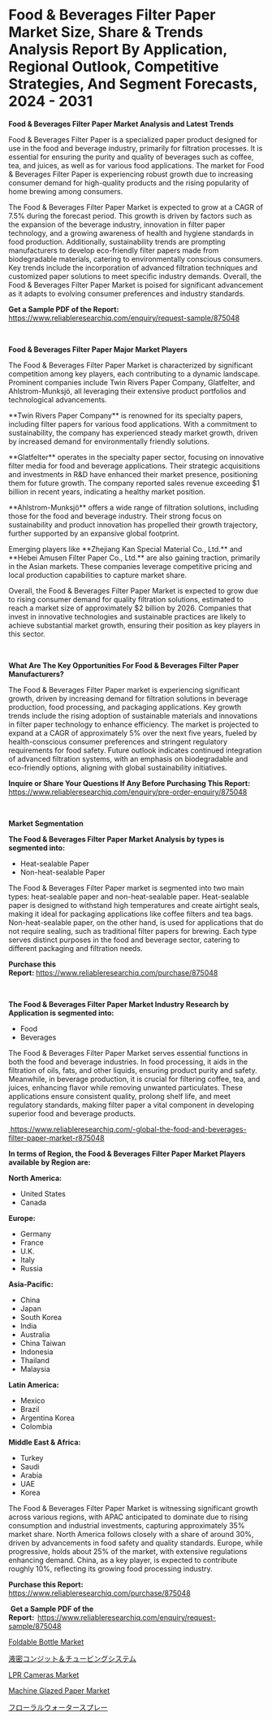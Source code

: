 <p><h1>Food & Beverages Filter Paper Market Size, Share & Trends Analysis Report By Application, Regional Outlook, Competitive Strategies, And Segment Forecasts, 2024 - 2031</h1></p><p><strong>Food & Beverages Filter Paper Market Analysis and Latest Trends</strong></p>
<p><p>Food & Beverages Filter Paper is a specialized paper product designed for use in the food and beverage industry, primarily for filtration processes. It is essential for ensuring the purity and quality of beverages such as coffee, tea, and juices, as well as for various food applications. The market for Food & Beverages Filter Paper is experiencing robust growth due to increasing consumer demand for high-quality products and the rising popularity of home brewing among consumers.</p><p>The Food & Beverages Filter Paper Market is expected to grow at a CAGR of 7.5% during the forecast period. This growth is driven by factors such as the expansion of the beverage industry, innovation in filter paper technology, and a growing awareness of health and hygiene standards in food production. Additionally, sustainability trends are prompting manufacturers to develop eco-friendly filter papers made from biodegradable materials, catering to environmentally conscious consumers. Key trends include the incorporation of advanced filtration techniques and customized paper solutions to meet specific industry demands. Overall, the Food & Beverages Filter Paper Market is poised for significant advancement as it adapts to evolving consumer preferences and industry standards.</p></p>
<p><strong>Get a Sample PDF of the Report:&nbsp;</strong> <a href="https://www.reliableresearchiq.com/enquiry/request-sample/875048">https://www.reliableresearchiq.com/enquiry/request-sample/875048</a></p>
<p>&nbsp;</p>
<p><strong>Food & Beverages Filter Paper Major Market Players</strong></p>
<p><p>The Food & Beverages Filter Paper Market is characterized by significant competition among key players, each contributing to a dynamic landscape. Prominent companies include Twin Rivers Paper Company, Glatfelter, and Ahlstrom-Munksjö, all leveraging their extensive product portfolios and technological advancements.</p><p>**Twin Rivers Paper Company** is renowned for its specialty papers, including filter papers for various food applications. With a commitment to sustainability, the company has experienced steady market growth, driven by increased demand for environmentally friendly solutions. </p><p>**Glatfelter** operates in the specialty paper sector, focusing on innovative filter media for food and beverage applications. Their strategic acquisitions and investments in R&D have enhanced their market presence, positioning them for future growth. The company reported sales revenue exceeding $1 billion in recent years, indicating a healthy market position.</p><p>**Ahlstrom-Munksjö** offers a wide range of filtration solutions, including those for the food and beverage industry. Their strong focus on sustainability and product innovation has propelled their growth trajectory, further supported by an expansive global footprint.</p><p>Emerging players like **Zhejiang Kan Special Material Co., Ltd.** and **Hebei Amusen Filter Paper Co., Ltd.** are also gaining traction, primarily in the Asian markets. These companies leverage competitive pricing and local production capabilities to capture market share.</p><p>Overall, the Food & Beverages Filter Paper Market is expected to grow due to rising consumer demand for quality filtration solutions, estimated to reach a market size of approximately $2 billion by 2026. Companies that invest in innovative technologies and sustainable practices are likely to achieve substantial market growth, ensuring their position as key players in this sector.</p></p>
<p>&nbsp;</p>
<p><strong>What Are The Key Opportunities For Food & Beverages Filter Paper Manufacturers?</strong></p>
<p><p>The Food & Beverages Filter Paper market is experiencing significant growth, driven by increasing demand for filtration solutions in beverage production, food processing, and packaging applications. Key growth trends include the rising adoption of sustainable materials and innovations in filter paper technology to enhance efficiency. The market is projected to expand at a CAGR of approximately 5% over the next five years, fueled by health-conscious consumer preferences and stringent regulatory requirements for food safety. Future outlook indicates continued integration of advanced filtration systems, with an emphasis on biodegradable and eco-friendly options, aligning with global sustainability initiatives.</p></p>
<p><strong>Inquire or Share Your Questions If Any Before Purchasing This Report:</strong> <a href="https://www.reliableresearchiq.com/enquiry/pre-order-enquiry/875048">https://www.reliableresearchiq.com/enquiry/pre-order-enquiry/875048</a></p>
<p>&nbsp;</p>
<p><strong>Market Segmentation</strong></p>
<p><strong>The Food & Beverages Filter Paper Market Analysis by types is segmented into:</strong></p>
<p><ul><li>Heat-sealable Paper</li><li>Non-heat-sealable Paper</li></ul></p>
<p><p>The Food & Beverages Filter Paper market is segmented into two main types: heat-sealable paper and non-heat-sealable paper. Heat-sealable paper is designed to withstand high temperatures and create airtight seals, making it ideal for packaging applications like coffee filters and tea bags. Non-heat-sealable paper, on the other hand, is used for applications that do not require sealing, such as traditional filter papers for brewing. Each type serves distinct purposes in the food and beverage sector, catering to different packaging and filtration needs.</p></p>
<p><strong>Purchase this Report:&nbsp;</strong><a href="https://www.reliableresearchiq.com/purchase/875048">https://www.reliableresearchiq.com/purchase/875048</a></p>
<p>&nbsp;</p>
<p><strong>The Food & Beverages Filter Paper Market Industry Research by Application is segmented into:</strong></p>
<p><ul><li>Food</li><li>Beverages</li></ul></p>
<p><p>The Food & Beverages Filter Paper Market serves essential functions in both the food and beverage industries. In food processing, it aids in the filtration of oils, fats, and other liquids, ensuring product purity and safety. Meanwhile, in beverage production, it is crucial for filtering coffee, tea, and juices, enhancing flavor while removing unwanted particulates. These applications ensure consistent quality, prolong shelf life, and meet regulatory standards, making filter paper a vital component in developing superior food and beverage products.</p></p>
<p><a href="https://www.reliableresearchiq.com/-global-the-food-and-beverages-filter-paper-market-r875048">&nbsp;https://www.reliableresearchiq.com/-global-the-food-and-beverages-filter-paper-market-r875048</a></p>
<p><strong>In terms of Region, the Food & Beverages Filter Paper Market Players available by Region are:</strong></p>
<p>
    <p> <strong> North America: </strong>
        <ul>
            <li>United States</li>
            <li>Canada</li>
        </ul>
        </p> 
    <p> <strong> Europe: </strong>
        <ul>
            <li>Germany</li>
            <li>France</li>
            <li>U.K.</li>
            <li>Italy</li>
            <li>Russia</li>
        </ul>
        </p> 
    <p> <strong> Asia-Pacific: </strong>
        <ul>
            <li>China</li>
            <li>Japan</li>
            <li>South Korea</li>
            <li>India</li>
            <li>Australia</li>
            <li>China Taiwan</li>
            <li>Indonesia</li>
            <li>Thailand</li>
            <li>Malaysia</li>
        </ul>
        </p> 
    <p> <strong> Latin America: </strong>
        <ul>
            <li>Mexico</li>
            <li>Brazil</li>
            <li>Argentina Korea</li>
            <li>Colombia</li>
        </ul>
        </p> 
    <p> <strong> Middle East & Africa: </strong>
        <ul>
            <li>Turkey</li>
            <li>Saudi</li>
            <li>Arabia</li>
            <li>UAE</li>
            <li>Korea</li>
        </ul>
    </p>
    </p>
<p><p>The Food & Beverages Filter Paper Market is witnessing significant growth across various regions, with APAC anticipated to dominate due to rising consumption and industrial investments, capturing approximately 35% market share. North America follows closely with a share of around 30%, driven by advancements in food safety and quality standards. Europe, while progressive, holds about 25% of the market, with extensive regulations enhancing demand. China, as a key player, is expected to contribute roughly 10%, reflecting its growing food processing industry.</p></p>
<p><strong>Purchase this Report: </strong><a href="https://www.reliableresearchiq.com/purchase/875048">https://www.reliableresearchiq.com/purchase/875048</a></p>
<p>&nbsp;<strong>Get a Sample PDF of the Report:&nbsp;&nbsp;</strong><a href="https://www.reliableresearchiq.com/enquiry/request-sample/875048">https://www.reliableresearchiq.com/enquiry/request-sample/875048</a></p>
<p><strong></strong></p>
<p><p><a href="https://github.com/ChiragRp1/Market-Research-Report-List-6/blob/main/foldable-bottle-market.md">Foldable Bottle Market</a></p><p><a href="https://medium.com/@alenaieme/liquid-tight-conduit-tubing-system-market-%E3%81%AF-%E3%82%B3%E3%82%B9%E3%83%88%E7%AE%A1%E7%90%86%E3%81%A8%E5%8A%B9%E7%8E%87%E5%90%91%E4%B8%8A%E3%82%92%E5%84%AA%E5%85%88%E3%81%97%E3%81%BE%E3%81%99-%E3%81%95%E3%82%89%E3%81%AB-%E5%A0%B1%E5%91%8A%E6%9B%B8%E3%81%AF%E5%B8%82%E5%A0%B4%E3%81%AE%E9%9C%80%E8%A6%81%E9%9D%A2%E3%81%A8%E4%BE%9B%E7%B5%A6%E9%9D%A2%E3%81%AE%E4%B8%A1%E6%96%B9%E3%82%92%E3%82%AB%E3%83%90%E3%83%BC%E3%81%97%E3%81%A6%E3%81%84%E3%81%BE%E3%81%99-9d1fec7290d8">液密コンジット＆チュービングシステム</a></p><p><a href="https://medium.com/@bethelokon998/the-lpr-cameras-market-is-experiencing-higher-than-anticipated-demand-compared-to-pre-pandemic-1e4296aaf87e">LPR Cameras Market</a></p><p><a href="https://www.linkedin.com/pulse/strategic-roadmap-global-machine-glazed-paper-market-insights-hrcuf?trackingId=sOxLT9MZRSmHOqIv4OOEbw%3D%3D">Machine Glazed Paper Market</a></p><p><a href="https://medium.com/@alenaieme/floral-water-sprays-market-%E3%81%AF-%E3%82%B3%E3%82%B9%E3%83%88%E7%AE%A1%E7%90%86%E3%81%A8%E5%8A%B9%E7%8E%87%E5%90%91%E4%B8%8A%E3%82%92%E5%84%AA%E5%85%88%E3%81%97%E3%81%BE%E3%81%99-%E3%81%95%E3%82%89%E3%81%AB-%E5%A0%B1%E5%91%8A%E6%9B%B8%E3%81%AF%E5%B8%82%E5%A0%B4%E3%81%AE%E9%9C%80%E8%A6%81%E9%9D%A2%E3%81%A8%E4%BE%9B%E7%B5%A6%E9%9D%A2%E3%81%AE%E4%B8%A1%E6%96%B9%E3%82%92%E3%82%AB%E3%83%90%E3%83%BC%E3%81%97%E3%81%A6%E3%81%84%E3%81%BE%E3%81%99-floral-water-sprays-e4cdce1d0024">フローラルウォータースプレー</a></p></p>
